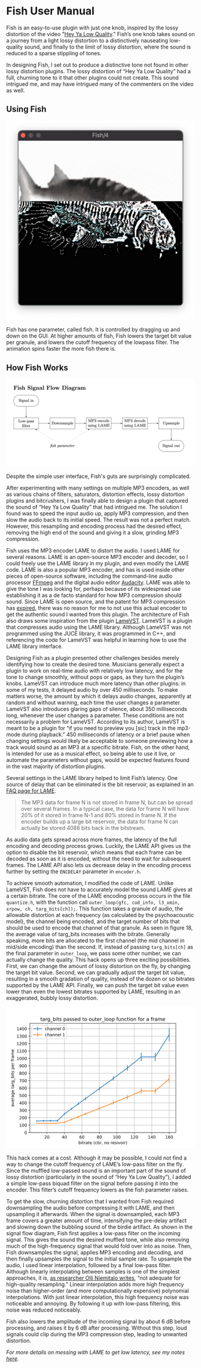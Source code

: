 # Fish User Manual

Fish is an easy-to-use plugin with just one knob, inspired by the lossy distortion of the video "[Hey Ya Low Quality](https://youtu.be/LMaG_uOa440)." Fish’s one knob takes sound on a journey from a light lossy distortion to a distinctively nauseating low-quality sound, and finally to the limit of lossy distortion, where the sound is reduced to a sparse stippling of tones.

In designing Fish, I set out to produce a distinctive tone not found in other lossy distortion plugins. The lossy distortion of “Hey Ya Low Quality” had a full, churning tone to it that other plugins could not create. This sound intrigued me, and may have intrigued many of the commenters on the video as well.

## Using Fish

<img src="img/gui.png">

Fish has one parameter, called fish. It is controlled by dragging up and down on the GUI. At higher amounts of fish, Fish lowers the target bit value per granule, and lowers the cutoff frequency of the lowpass filter. The animation spins faster the more fish there is.

## How Fish Works

<img src="img/signal_flow.png">

Despite the simple user interface, Fish's guts are surprisingly complicated.

After experimenting with many settings on multiple MP3 encoders, as well as various chains of filters, saturators, distortion effects, lossy distortion plugins and bitcrushers, I was finally able to design a plugin that captured the sound of “Hey Ya Low Quality” that had intrigued me. The solution I found was to speed the input audio up, apply MP3 compression, and then slow the audio back to its initial speed. The result was not a perfect match. However, this resampling and encoding process had the desired effect, removing the high end of the sound and giving it a slow, grinding MP3 compression.

Fish uses the MP3 encoder LAME to distort the audio. I used LAME for several reasons. LAME is an open-source MP3 encoder and decoder, so I could freely use the LAME library in my plugin, and even modify the LAME code. LAME is also a popular MP3 encoder, and has is used inside other pieces of open-source software, including the command-line audio processor [FFmpeg](https://trac.ffmpeg.org/wiki/Encode/MP3) and the digital audio editor [Audacity](https://manual.audacityteam.org/man/faq_installing_the_lame_mp3_encoder.html).  LAME was able to give the tone I was looking for, perhaps because of its widespread use establishing it as a de facto standard for how MP3 compression should sound. Since LAME is open source, and the patent for MP3 compression has [expired](https://www.theregister.com/2017/05/16/mp3_dies_nobody_noticed/),  there was no reason for me to not use this actual encoder to get the authentic sound I wanted from this plugin. The architecture of Fish also draws some inspiration from the plugin [LameVST](https://github.com/Iunusov/LameVST).  LameVST is a plugin that compresses audio using the LAME library. Although LameVST was not programmed using the JUCE library, it was programmed in C++, and referencing the code for LameVST was helpful in learning how to use the LAME library interface.

Designing Fish as a plugin presented other challenges besides merely identifying how to create the desired tone. Musicians generally expect a plugin to work on real-time audio with relatively low latency, and for the tone to change smoothly, without pops or gaps, as they turn the plugin’s knobs. LameVST can introduce much more latency than other plugins: in some of my tests, it delayed audio by over 450 milliseconds. To make matters worse, the amount by which it delays audio changes, apparently at random and without warning, each time the user changes a parameter. LameVST also introduces glaring gaps of silence, about 350 milliseconds long, whenever the user changes a parameter. These conditions are not necessarily a problem for LameVST. According to its author, LameVST is meant to be a plugin for “if you need to preview you [sic] track in the mp3-mode during playback.” 450 milliseconds of latency or a brief pause when changing settings would likely be acceptable to someone previewing how a track would sound as an MP3 at a specific bitrate. Fish, on the other hand, is intended for use as a musical effect, so being able to use it live, or automate the parameters without gaps, would be expected features found in the vast majority of distortion plugins.

Several settings in the LAME library helped to limit Fish’s latency. One source of delay that can be eliminated is the bit reservoir, as explained in an [FAQ page for LAME]( https://lame.sourceforge.io/tech-FAQ.txt).

> The MP3 data for frame N is not stored in frame N, but can be spread over several frames. In a typical case, the data for frame N will have 20% of it stored in frame N-1 and 80% stored in frame N. If the encoder builds up a large bit reservoir, the data for frame N can actually be stored 4088 bits back in the bitstream.

As audio data gets spread across more frames, the latency of the full encoding and decoding process grows. Luckily, the LAME API gives us the option to disable the bit reservoir, which means that each frame can be decoded as soon as it is encoded, without the need to wait for subsequent frames. The LAME API also lets us decrease delay in the encoding process further by setting the `ENCDELAY` parameter in `encoder.h`.

To achieve smooth automation, I modified the code of LAME. Unlike LameVST, Fish does not have to accurately model the sound LAME gives at a certain bitrate. The core of the LAME encoding process occurs in the file `quantize.h`, with the function call `outer_loop(gfc, cod_info, l3_xmin, xrpow, ch, targ_bits[ch]);`. This function takes a granule  of audio, the allowable distortion at each frequency (as calculated by the psychoacoustic model), the channel being encoded, and the target number of bits that should be used to encode that channel of that granule.  As seen in figure 18, the average value of targ_bits increases with the bitrate. Generally speaking, more bits are allocated to the first channel (the mid channel in mid/side encoding) than the second. If, instead of passing `targ_bits[ch]` as the final parameter in `outer_loop`, we pass some other number, we can actually change the quality.  This hack opens up three exciting possibilities. First, we can change the amount of lossy distortion on the fly, by changing the target bit value. Second, we can gradually adjust the target bit value, resulting in a smooth gradation of quality, instead of the dozen or so bitrates supported by the LAME API. Finally, we can push the target bit value even lower than even the lowest bitrates supported by LAME, resulting in an exaggerated, bubbly lossy distortion. 

<img src="img/targ_bits.svg">

This hack comes at a cost. Although it may be possible, I could not find a way to change the cutoff frequency of LAME’s low-pass filter on the fly. Since the muffled low-passed sound is an important part of the sound of lossy distortion (particularly in the sound of  “Hey Ya Low Quality”), I added a simple low-pass biquad filter on the signal before passing it into the encoder. This filter’s cutoff frequency lowers as the fish parameter raises.

To get the slow, churning distortion that I wanted from Fish required downsampling the audio before compressing it with LAME, and then upsampling it afterwards. When the signal is downsampled, each MP3 frame covers a greater amount of time, intensifying the pre-delay artifact and slowing down the bubbling sound of the birdie artifact. As shown in the signal flow diagram, Fish first applies a low-pass filter on the incoming signal. This gives the sound the desired muffled tone, while also removing much of the high-frequency signal that would fold over into as noise.  Then, Fish downsamples the signal, applies MP3 encoding and decoding, and then finally upsamples the signal to the initial sample rate. To upsample the audio, I used linear interpolation, followed by a final low-pass filter. Although linearly interpolating between samples is one of the simplest approaches, it is, [as researcher Olli Niemitalo writes](http://yehar.com/blog/wp-content/uploads/2009/08/deip.pdf), “not adequate for high-quality resampling.” Linear interpolation adds more high frequency noise than higher-order (and more computationally expensive) polynomial interpolations.  With just linear interpolation, this high frequency noise was noticeable and annoying. By following it up with low-pass filtering, this noise was reduced noticeably.

Fish also lowers the amplitude of the incoming signal by about 6 dB before processing, and raises it by 6 dB after processing. Without this step, loud signals could clip during the MP3 compression step, leading to unwanted distortion.

*For more details on messing with LAME to get low latency, see my notes [here](understanding_lame/notes.md).*